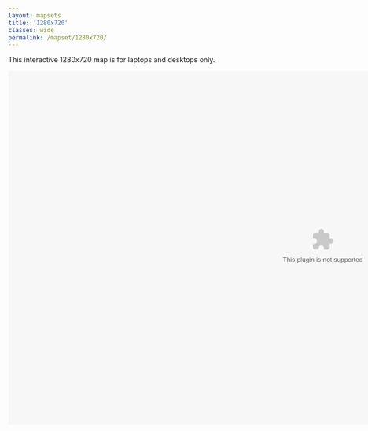 ```yaml
---
layout: mapsets
title: '1280x720'
classes: wide
permalink: /mapset/1280x720/
---
```

This interactive 1280x720 map is for laptops and desktops only.

<script src="https://unpkg.com/@ruffle-rs/ruffle"></script>
<embed src="/mapset/shell.swf" width="1280" height="720" id="fitvid0">
